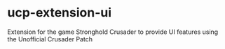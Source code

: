 # ucp-extension-ui
Extension for the game Stronghold Crusader to provide UI features using the Unofficial Crusader Patch
